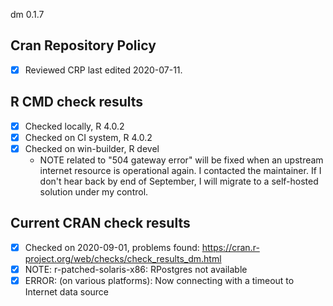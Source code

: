 dm 0.1.7

## Cran Repository Policy

- [x] Reviewed CRP last edited 2020-07-11.

## R CMD check results

- [x] Checked locally, R 4.0.2
- [x] Checked on CI system, R 4.0.2
- [x] Checked on win-builder, R devel
    - NOTE related to "504 gateway error" will be fixed when an upstream internet resource is operational again. I contacted the maintainer. If I don't hear back by end of September, I will migrate to a self-hosted solution under my control.

## Current CRAN check results

- [x] Checked on 2020-09-01, problems found: https://cran.r-project.org/web/checks/check_results_dm.html
- [x] NOTE: r-patched-solaris-x86: RPostgres not available
- [x] ERROR: (on various platforms): Now connecting with a timeout to Internet data source
